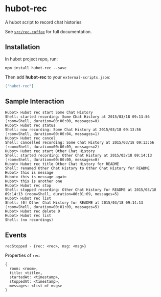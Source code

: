 # hubot-rec

A hubot script to record chat histories

See [`src/rec.coffee`](src/rec.coffee) for full documentation.

## Installation

In hubot project repo, run:

`npm install hubot-rec --save`

Then add **hubot-rec** to your `external-scripts.json`:

```json
["hubot-rec"]
```

## Sample Interaction

```
Hubot> Hubot rec start Some Chat History
Shell: started recording: Some Chat History at 2015/03/18 09:13:56 (room=Shell, duration=00:00:00, messages=0)
Hubot> Hubot rec status
Shell: now recording: Some Chat History at 2015/03/18 09:13:56 (room=Shell, duration=00:00:04, messages=1)
Hubot> Hubot rec cancel
Shell: cancelled recording: Some Chat History at 2015/03/18 09:13:56 (room=Shell, duration=00:00:09, messages=2)
Hubot> Hubot rec start Other Chat History
Shell: started recording: Other Chat History at 2015/03/18 09:14:13 (room=Shell, duration=00:00:00, messages=0)
Hubot> Hubot rec title Other Chat History for README
Shell: renamed Other Chat History to Other Chat History for README
Hubot> this is message
Hubot> this is message again
Hubot> this is another one
Hubot> Hubot rec stop
Shell: stopped recording: Other Chat History for README at 2015/03/18 09:14:13 (room=Shell, duration=00:01:09, messages=5)
Hubot> Hubot rec list
Shell: [0] Other Chat History for README at 2015/03/18 09:14:13 (room=Shell, duration=00:01:09, messages=5)
Hubot> Hubot rec delete 0
Hubot> Hubot rec list
Shell: (no recordings)
```

## Events

```
recStopped - {rec: <rec>, msg: <msg>}
```

Properties of `rec`:

```
{
  room: <room>,
  title: <title>,
  startedAt: <timestamp>,
  stoppedAt: <timestamp>,
  messages: <list of msgs>
}
```

